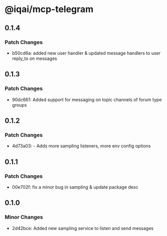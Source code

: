 # @iqai/mcp-telegram

## 0.1.4

### Patch Changes

- b50cd6a: added new user handler & updated message handlers to user reply_to on messages

## 0.1.3

### Patch Changes

- 90dc661: Added support for messaging on topic channels of forum type groups

## 0.1.2

### Patch Changes

- 4d73a03: - Adds more sampling listeners, more env config options

## 0.1.1

### Patch Changes

- 00e702f: fix a minor bug in sampling & update package desc

## 0.1.0

### Minor Changes

- 2d42bce: Added new sampling service to listen and send messages

